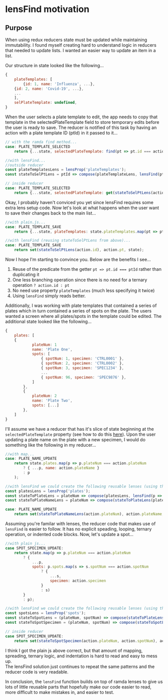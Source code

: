 # lensFind motivation
## Purpose
When using redux reducers state must be updated while maintaining immutability.  I found myself creating hard to understand logic in reducers that needed to update lists.  I wanted an easier way to update an item in a list.  

Our structure in state looked like the following...

```js
{
	plateTemplates: [
		{id: 1, name: 'Influenza', ...},
    {id: 2, name: 'Covid-19', ...},
    ...
	],
	selPlateTemplate: undefined,
}
```

When the user selects a plate template to edit, the app needs to copy that template in the selectedPlateTemplate field to store temporary edits before the user is ready to save.  The reducer is notified of this task by having an action with a plate template ID (ptId) in it passed to it...

```js
// with the ramda find method...
case: PLATE_TEMPLATE_SELECTED
	return {...state, selectedPlateTemplate: find(pt => pt.id === action.ptId, state.plateTemplates)};
```

```js
//with lensFind...
//outside reducer
const plateTemplatesLens = lensProp('plateTemplates');
const stateToSelPtLens = ptId => compose(plateTemplateLens, lensFind(pt => pt.id === ptId)); 

// inside reducer
case: PLATE_TEMPLATE_SELECTED
	return {...state, selectedPlateTemplate: get(stateToSelPtLens(action.ptId), state)};
```

Okay, I probably haven't conviced you yet since lensFind requires some extra lens setup code.  Now let's look at what happens when the user want to save their changes back to the main list...

```js
//with plain.js...
case: PLATE_TEMPLATE_SAVE
	return {...state, plateTemplates: state.plateTemplates.map(pt => pt.ptId === action.id ? action.pt : pt)};
```

```js
//with lensFind (reusing stateToSelPtLens from above)...	
case: PLATE_TEMPLATE_SAVE
	return set(stateToSelPtLens(action.id), action.pt, state);
```

Now I hope I'm starting to convince you.  Below are the benefits I see...
1) Reuse of the predicate from the getter `pt => pt.id === ptId` rather than duplicating it
2) One less branching operation since there is no need for a ternary operation `? action.id : pt`
3) No need use property `plateTemplates` (much less specifying it twice)
4) Using `lensFind` simply reads better.

Additionally, I was working with plate templates that contained a series of plates which in turn contained a series of spots on the plate.  The users wanted a screen where all plates/spots in the template could be edited.  The additional state looked like the following...

```js
{
	plates: [
	{
			plateNum: 1
			name: 'Plate One',
			spots: [
				{ spotNum: 1, specimen: 'CTRL0001' },
				{ spotNum: 2, specimen: 'CTRL0002' },
				{ spotNum: 3, specimen: 'SPEC1234' },
				...
				{ spotNum: 96, specimen: 'SPEC9876' },
			]
		},
		{
			plateNum: 2
			name: 'Plate Two',
			spots: [...]
		},
	]
}
```

I'll assume we have a reducer that has it's slice of state beginning at the `selectedPlateTemplate` property (see how to do this [here](http://www.google.com)).  Upon the user updating a plate name on the plate with a new specimen, I would do something like the following in my reducer...

```js
//with map...
case: PLATE_NAME_UPDATE
	return state.plates.map(p => p.plateNum === action.plateNum
		? { ...p, name: action.plateName } 
		: p
	);
```

```js
//with lensFind we could create the following reusable lenses (using the ramda lensProp, compose, and set functions)...	
const platesLens = lensProp('plates');
const stateToPlateLens = plateNum => compose(platesLens, lensFind(p => p.plateNum === plateNum));
const stateToPlateNameLens = plateNum => compose(stateToPlateLens(plateNum), lensProp('name'));

case: PLATE_NAME_UPDATE
	return set(stateToPlateNameLens(action.plateNum), action.plateName, state);
```

Assuming you're familar with lenses, the reducer code that makes use of `lensFind` is easier to follow.  It has no explicit speading, looping, ternary operation, or indented code blocks.  Now, let's update a spot...

```js
//with plain js...
case SPOT_SPECIMEN_UPDATE:
	return state.map(p => p.plateNum === action.plateNum
		? {
			...p,
			spots: p.spots.map(s => s.spotNum === action.spotNum 
				? {
					...s,
					specimen: action.specimen
				} 
				: s)
		} 
		: p);
```
```js
//with lensFind we could create the following reusable lenses (using the ramda lensProp, compose, and set functions)...	
const spotsLens = lensProp('spots');
const stateToSpotLens = (plateNum, spotNum) => compose(stateToPlateLens(plateNum), spotsLens, lensFind(s => s.spotNum === spotNum));
const stateToSpotSpecimen = (plateNum, spotNum) => compose(stateToSpotLens(plateNum, spotNum), lensProp('specimen'));

// inside reducer
case SPOT_SPECIMEN_UPDATE:
	return set(stateToSpotSpecimen(action.plateNum, action.spotNum), action.specimen, state);
```

I think I got the plain js above correct, but that amount of mapping, spreading, ternary logic, and indentation is hard to read and easy to mess up.  
The lensFind solution just continues to repeat the same patterns and the reducer code is very readable.

In conclusion, the `lensFind` function builds on top of ramda lenses to give us lots of little reusable parts that hopefully make our code easier to read, more difficult to make mistakes in, and easier to test. 
